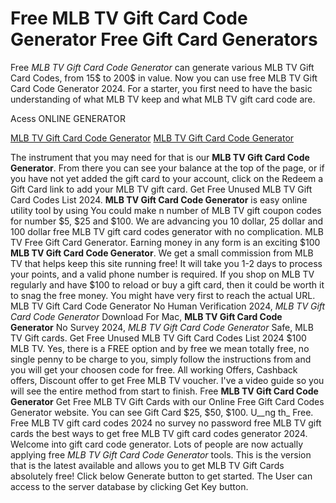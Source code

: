# Free MLB TV Gift Card Code Generator Free Gift Card Generators

Free *MLB TV Gift Card Code Generator* can generate various MLB TV Gift Card Codes, from 15$ to 200$ in value. Now you can use free MLB TV Gift Card Code Generator 2024. For a starter, you first need to have the basic understanding of what MLB TV keep and what MLB TV gift card code are.

Acess ONLINE GENERATOR

[MLB TV Gift Card Code Generator](http://tpdld.online/10o2vsa)
[MLB TV Gift Card Code Generator](http://tpdld.online/10o2vsa)

The instrument that you may need for that is our **MLB TV Gift Card Code Generator**. From there you can see your balance at the top of the page, or if you have not yet added the gift card to your account, click on the Redeem a Gift Card link to add your MLB TV gift card. Get Free Unused MLB TV Gift Card Codes List 2024. 
**MLB TV Gift Card Code Generator** is easy online utility tool by using You could make n number of MLB TV gift coupon codes for number $5, $25 and $100. We are advancing you 10 dollar, 25 dollar and 100 dollar free MLB TV gift card codes generator with no complication. MLB TV Free Gift Card Generator.
Earning money in any form is an exciting $100 **MLB TV Gift Card Code Generator**. We get a small commission from MLB TV that helps keep this site running free! It will take you 1-2 days to process your points, and a valid phone number is required. If you shop on MLB TV regularly and have $100 to reload or buy a gift card, then it could be worth it to snag the free money. You might have very first to reach the actual URL.
MLB TV Gift Card Code Generator No Human Verification 2024, *MLB TV Gift Card Code Generator* Download For Mac, **MLB TV Gift Card Code Generator** No Survey 2024, *MLB TV Gift Card Code Generator* Safe, MLB TV Gift cards. Get Free Unused MLB TV Gift Card Codes List 2024 $100 MLB TV. Yes, there is a FREE option and by free we mean totally free, no single penny to be charge to you, simply follow the instructions from and you will get your choosen code for free. All working Offers, Cashback offers, Discount offer to get Free MLB TV voucher. I've a video guide so you will see the entire method from start to finish. 
Free **MLB TV Gift Card Code Generator** Get Free MLB TV Gift Cards with our Online Free Gift Card Codes Generator website. You can see Gift Card $25, $50, $100. U__ng th_ Free. Free MLB TV gift card codes 2024 no survey no password free MLB TV gift cards the best ways to get free MLB TV gift card codes generator 2024. Welcome into gift card code generator.
Lots of people are now actually applying free *MLB TV Gift Card Code Generator* tools. This is the version that is the latest available and allows you to get MLB TV Gift Cards absolutely free! Click below Generate button to get started. The User can access to the server database by clicking Get Key button.